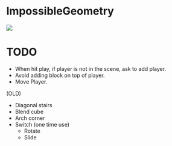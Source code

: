 # ImpossibleGeometry

<a href="https://app.zenhub.com/workspace/o/rodrigohamuy/impossible-geometry/boards?repos=108735107"><img src="https://img.shields.io/badge/zenhub-board-blue.svg?style=flat-square"></a>

# TODO

- When hit play, if player is not in the scene, ask to add player.
- Avoid adding block on top of player.
- Move Player.

(OLD)
- Diagonal stairs
- Blend cube
- Arch corner
- Switch (one time use)
    - Rotate
    - Slide
  